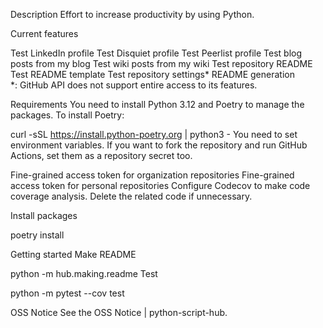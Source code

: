 Description
Effort to increase productivity by using Python.

Current features

Test LinkedIn profile
Test Disquiet profile
Test Peerlist profile
Test blog posts from my blog
Test wiki posts from my wiki
Test repository README
Test README template
Test repository settings*
README generation  
*: GitHub API does not support entire access to its features.

Requirements
You need to install Python 3.12 and Poetry to manage the packages.
To install Poetry:

curl -sSL https://install.python-poetry.org | python3 -
You need to set environment variables.
If you want to fork the repository and run GitHub Actions, set them as a repository secret too.

Fine-grained access token for organization repositories
Fine-grained access token for personal repositories
Configure Codecov to make code coverage analysis.
Delete the related code if unnecessary.

Install packages

poetry install

Getting started
Make README

python -m hub.making.readme
Test

python -m pytest --cov test

OSS Notice
See the OSS Notice | python-script-hub.
